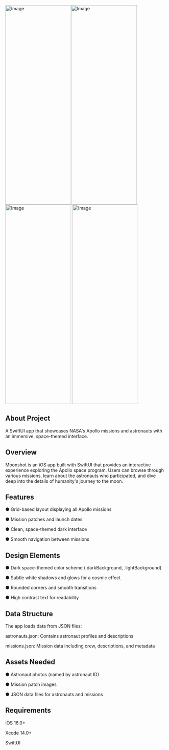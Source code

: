<img width="206" height="622" alt="Image" src="https://github.com/user-attachments/assets/41b39af4-69a3-4862-9f95-6d532e362591" /><img width="206" height="622" alt="Image" src="https://github.com/user-attachments/assets/ec3ff82d-a9d8-40dd-93cf-e744a89f6456" /><img width="206" height="622" alt="Image" src="https://github.com/user-attachments/assets/6837f0c7-b92a-4aff-9773-d4520ce773ec" />
<img width="206" height="622" alt="Image" src="https://github.com/user-attachments/assets/46ba67dc-c5f5-4b37-9573-b925a60da082" />

## About Project
A SwiftUI app that showcases NASA's Apollo missions and astronauts with an immersive, space-themed interface.

## Overview
Moonshot is an iOS app built with SwiftUI that provides an interactive experience exploring the Apollo space program. Users can browse through various missions, learn about the astronauts who participated, and dive deep into the details of humanity's journey to the moon.

## Features
● Grid-based layout displaying all Apollo missions

● Mission patches and launch dates

● Clean, space-themed dark interface

● Smooth navigation between missions

## Design Elements
● Dark space-themed color scheme (.darkBackground, .lightBackground)

● Subtle white shadows and glows for a cosmic effect

● Rounded corners and smooth transitions

● High contrast text for readability

## Data Structure
The app loads data from JSON files:

astronauts.json: Contains astronaut profiles and descriptions

missions.json: Mission data including crew, descriptions, and metadata

## Assets Needed

● Astronaut photos (named by astronaut ID)

● Mission patch images

● JSON data files for astronauts and missions

## Requirements
iOS 16.0+

Xcode 14.0+

SwiftUI



